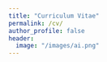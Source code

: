```yaml
---
title: "Curriculum Vitae"
permalink: /cv/
author_profile: false
header:
  image: "/images/ai.png"
---
```


<canvas></canvas>
<script  src="js/index.js"></script>
